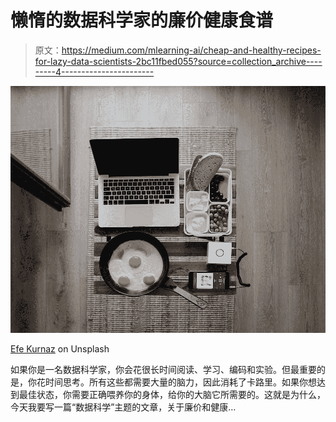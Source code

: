 # 懒惰的数据科学家的廉价健康食谱

> 原文：<https://medium.com/mlearning-ai/cheap-and-healthy-recipes-for-lazy-data-scientists-2bc11fbed055?source=collection_archive---------4----------------------->

![](img/0a2001205abef3e5b1ffc1549fe97ec0.png)

[Efe Kurnaz](https://unsplash.com/@efekurnaz) on Unsplash

如果你是一名数据科学家，你会花很长时间阅读、学习、编码和实验。但最重要的是，你花时间思考。所有这些都需要大量的脑力，因此消耗了卡路里。如果你想达到最佳状态，你需要正确喂养你的身体，给你的大脑它所需要的。这就是为什么，今天我要写一篇“数据科学”主题的文章，关于廉价和健康…